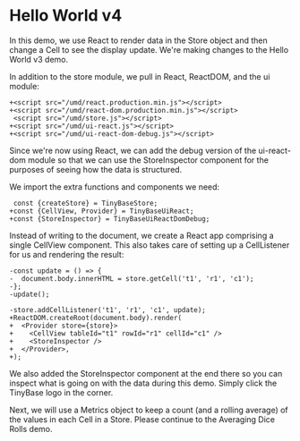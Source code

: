# Hello World v4

In this demo, we use React to render data in the Store object and then change a
Cell to see the display update. We're making changes to the Hello World v3 demo.

[base]: # 'Hello World v3'

In addition to the store module, we pull in React, ReactDOM, and the ui module:

```diff-html
+<script src="/umd/react.production.min.js"></script>
+<script src="/umd/react-dom.production.min.js"></script>
 <script src="/umd/store.js"></script>
+<script src="/umd/ui-react.js"></script>
+<script src="/umd/ui-react-dom-debug.js"></script>
```

Since we're now using React, we can add the debug version of the ui-react-dom
module so that we can use the StoreInspector component for the purposes of
seeing how the data is structured.

We import the extra functions and components we need:

```diff-js
 const {createStore} = TinyBaseStore;
+const {CellView, Provider} = TinyBaseUiReact;
+const {StoreInspector} = TinyBaseUiReactDomDebug;
```

Instead of writing to the document, we create a React app comprising a single
CellView component. This also takes care of setting up a CellListener for us and
rendering the result:

```diff-jsx
-const update = () => {
-  document.body.innerHTML = store.getCell('t1', 'r1', 'c1');
-};
-update();

-store.addCellListener('t1', 'r1', 'c1', update);
+ReactDOM.createRoot(document.body).render(
+  <Provider store={store}>
+    <CellView tableId="t1" rowId="r1" cellId="c1" />
+    <StoreInspector />
+  </Provider>,
+);
```

We also added the StoreInspector component at the end there so you can inspect
what is going on with the data during this demo. Simply click the TinyBase logo
in the corner.

Next, we will use a Metrics object to keep a count (and a rolling average) of
the values in each Cell in a Store. Please continue to the Averaging Dice Rolls
demo.
